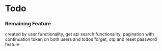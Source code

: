 # Todo

### Remaining Feature

created by user functionality,
get api search functionality, 
pagination with continuation token on both users and todos
forget, otp and reset password feature